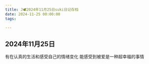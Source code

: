 ```yaml
---
title: J🕊️2024年11月25日suki日记存档
date: 2024-11-25 00:00:00
tags:

---
```


## 2024年11月25日

有在认真的生活和感受自己的情绪变化
能感受到被爱是一种超幸福的事情
